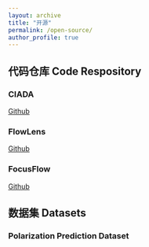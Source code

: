 ```yaml
---
layout: archive
title: "开源"
permalink: /open-source/
author_profile: true
---
```



## 代码仓库 Code Respository

### CIADA
[Github](https://github.com/zju-jiangqi/CIADA)

### FlowLens
[Github](https://github.com/MasterHow/FlowLens)

### FocusFlow
[Github](https://github.com/ZhonghuaYi/FocusFlow_official)

## 数据集 Datasets

### Polarization Prediction Dataset

